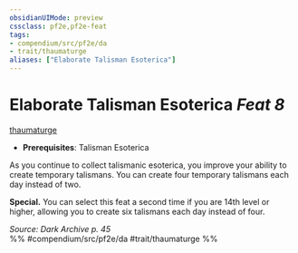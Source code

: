 ```yaml
---
obsidianUIMode: preview
cssclass: pf2e,pf2e-feat
tags:
- compendium/src/pf2e/da
- trait/thaumaturge
aliases: ["Elaborate Talisman Esoterica"]
---
```

# Elaborate Talisman Esoterica  *Feat 8*  
[thaumaturge](rules/traits/thaumaturge-da.md)  

- **Prerequisites**: Talisman Esoterica

As you continue to collect talismanic esoterica, you improve your ability to create temporary talismans. You can create four temporary talismans each day instead of two.

**Special.** You can select this feat a second time if you are 14th level or higher, allowing you to create six talismans each day instead of four.

*Source: Dark Archive p. 45*  
%% #compendium/src/pf2e/da #trait/thaumaturge %%